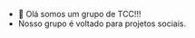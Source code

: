 - 👋 Olá somos um grupo de TCC!!!
- Nosso grupo é voltado para projetos sociais.

<!---
stellatcc/stellatcc is a ✨ special ✨ repository because its `README.md` (this file) appears on your GitHub profile.
You can click the Preview link to take a look at your changes.
--->
